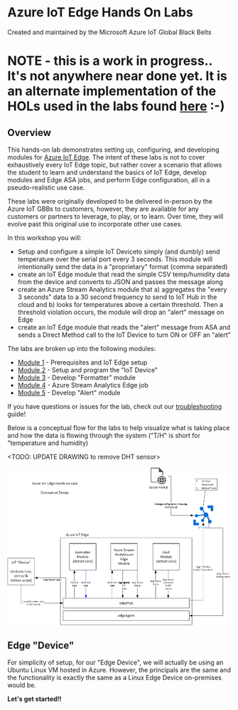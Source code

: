 # Azure IoT Edge Hands On Labs

Created and maintained by the Microsoft Azure IoT Global Black Belts



# NOTE - this is a work in progress..  It's not anywhere near done yet.  It is an alternate implementation of the HOLs used in the labs found [here](http://github.com/azureiotgbb/azure-iot-edge-hol)   :-)


## Overview

This hands-on lab demonstrates setting up, configuring, and developing modules for [Azure IoT Edge](https://azure.microsoft.com/en-us/services/iot-edge/).  The intent of these labs is not to cover exhaustively every IoT Edge topic, but rather cover a scenario that allows the student to learn and understand the basics of IoT Edge, develop modules and Edge ASA jobs, and perform Edge configuration, all in a pseudo-realistic use case.

These labs were originally developed to be delivered in-person by the Azure IoT GBBs to customers, however, they are available for any customers or partners to leverage, to play, or to learn.  Over time, they will evolve past this original use to incorporate other use cases.

In this workshop you will:

* Setup and configure a simple IoT Deviceto simply (and dumbly) send temperature over the serial port every 3 seconds.  This module will intentionally send the data in a "proprietary" format   (comma separated)
* create an IoT Edge module that read the simple CSV temp/humidity data from the device and converts to JSON and passes the message along
* create an Azure Stream Analytics module that a) aggregates the "every 3 seconds" data to a 30 second frequency to send to IoT Hub in the cloud and b) looks for temperatures above a certain threshold.  Then a threshold violation occurs, the module will drop an "alert" message on Edge
* create an IoT Edge module that reads the "alert" message from ASA and sends a Direct Method call to the IoT Device to turn ON or OFF an "alert"

The labs are broken up into the following modules:

* [Module 1](module1) - Prerequisites and IoT Edge setup
* [Module 2](module2) - Setup and program the "IoT Device"
* [Module 3](module3) - Develop "Formatter" module
* [Module 4](module4) - Azure Stream Analytics Edge job
* [Module 5](module5) - Develop "Alert" module

If you have questions or issues for the lab, check out our [troubleshooting](troubleshooting.md) guide!

Below is a conceptual flow for the labs to help visualize what is taking place and how the data is flowing through the system  ("T/H" is short for "temperature and humidity)

\<TODO:   UPDATE DRAWING to remove DHT sensor>

![conceptual drawing](/images/IoT-Edge-Labs-Conceptual-Design.png)

## Edge "Device"

For simplicity of setup, for our "Edge Device", we will actually be using an Ubuntu Linux VM hosted in Azure.  However, the principals are the same and the functionality is exactly the same as a Linux Edge Device on-premises would be.

__**Let's get started!!**__

